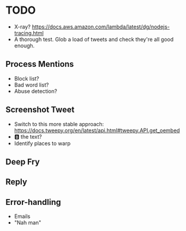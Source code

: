 # TODO

- X-ray? https://docs.aws.amazon.com/lambda/latest/dg/nodejs-tracing.html
- A thorough test. Glob a load of tweets and check they're all good enough.

## Process Mentions

- Block list?
- Bad word list?
- Abuse detection?

## Screenshot Tweet

- Switch to this more stable approach: https://docs.tweepy.org/en/latest/api.html#tweepy.API.get_oembed
- 🅱️ the text?
- Identify places to warp

## Deep Fry

## Reply

## Error-handling

- Emails
- "Nah man"
